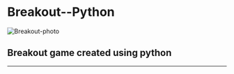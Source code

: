 # Breakout--Python
![Breakout-photo](https://www.coolmathgames.com/sites/default/files/Breakout_OG-logo.jpg)
## Breakout game created using python
----
